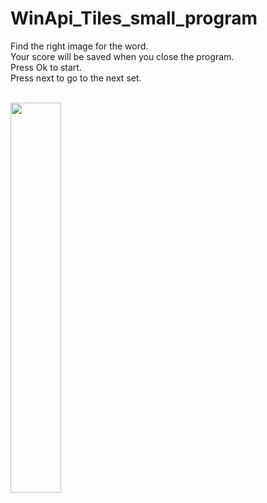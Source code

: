 
# WinApi_Tiles_small_program

Find the right image for the word.\
Your score will be saved when you close the program.\
Press Ok to start.\
Press next to go to the next set.

<br>
<img src="https://user-images.githubusercontent.com/50261098/116054879-d129bf00-a684-11eb-82f2-566150b96f7e.png" width="40%">
